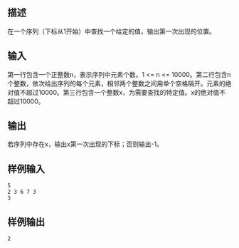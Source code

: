 ## 描述


在一个序列（下标从1开始）中查找一个给定的值，输出第一次出现的位置。

## 输入


第一行包含一个正整数n，表示序列中元素个数。1 <= n <= 10000。第二行包含n个整数，依次给出序列的每个元素，相邻两个整数之间用单个空格隔开。元素的绝对值不超过10000。第三行包含一个整数x，为需要查找的特定值。x的绝对值不超过10000。

## 输出


若序列中存在x，输出x第一次出现的下标；否则输出-1。

## 样例输入


```
5
2 3 6 7 3
3

```


## 样例输出


```
2
```


